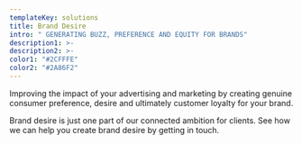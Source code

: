 ```yaml
---
templateKey: solutions
title: Brand Desire
intro: " GENERATING BUZZ, PREFERENCE AND EQUITY FOR BRANDS"
description1: >-
description2: >-
color1: "#2CFFFE"
color2: "#2A86F2"
---
```


<column large="5">
    <p>
      Improving the impact of your advertising and marketing by creating genuine
      consumer preference, desire and ultimately <solutionlink solution="customer-loyalty">customer loyalty</solutionlink> for your brand.
    </p>
</column>
<column large="5">
  <p>
    Brand desire is just one part of our connected ambition for clients. See how
    we can help you create brand desire by getting in touch.
  </p>
</column>
